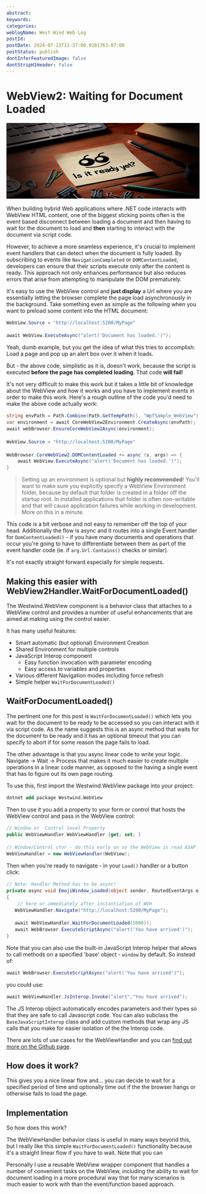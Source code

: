 ```yaml
---
abstract: 
keywords: 
categories: 
weblogName: West Wind Web Log
postId: 
postDate: 2024-07-23T11:37:00.9281763-07:00
postStatus: publish
dontInferFeaturedImage: false
dontStripH1Header: false
---
```

# WebView2: Waiting for Document Loaded

![Is It Ready Yet](IsItReadyYet.png)

When building hybrid Web applications where .NET code interacts with WebView HTML content, one of the biggest sticking points often is the event based disconnect between loading a document and then having to wait for the document to load and **then** starting to interact with the document via script code.

However, to achieve a more seamless experience, it's crucial to implement event handlers that can detect when the document is fully loaded. By subscribing to events like `NavigationCompleted` or `DOMContentLoaded`, developers can ensure that their scripts execute only after the content is ready. This approach not only enhances performance but also reduces errors that arise from attempting to manipulate the DOM prematurely.

It's easy to use the WebView control and **just display** a Url where you are essentially letting the browser complete the page load asynchronously in the background. Take something even as simple as the following when you want to preload some content into the HTML document:

```cs
WebView.Source = "http://localhost:5200/MyPage"

await WebView.ExecuteAsync("alert('Document has loaded.')");
```

Yeah, dumb example, but you get the idea of what this tries to accomplish: Load a page and pop up an alert box over it when it loads.

But - the above code, simplistic as it is,  doesn't work, because the script is executed **before the page has completed loading**. That code **will fail**!

It's not very difficult to make this work but it takes a little bit of knowledge about the WebView and how it works and you have to implement events in order to make this work. Here's a rough outline of the code you'd need to make the above code actually work:


```cs
string envPath = Path.Combine(Path.GetTempPath(), "WpfSample_WebView");
var environment = await CoreWebView2Environment.CreateAsync(envPath);
await webBrowser.EnsureCoreWebView2Async(environment);

WebView.Source = "http://localhost:5200/MyPage"

WebBrowser.CoreWebView2.DOMContentLoaded += async (s, args) => {
    await WebView.ExecuteAsync("alert('Document has loaded.')");
}
```

> Setting up an environment is optional but **highly recommended**! You'll want to make sure you explicitly specify a WebView Environment folder, because by default that folder is created in a folder off the startup root. In installed applications that folder is often non-writable and that will cause application failures while working in development. More on this in a minute.

This code is a bit verbose and not easy to remember off the top of your head. Additionally the flow is async and it routes into a single Event handler for `DomContentLoaded()` - if you have many documents and operations that occur you're going to have to differentiate between them as part of the event handler code (ie. if `arg.Url.Contains()` checks or similar).

It's not exactly straight forward especially for simple requests.

## Making this easier with WebView2Handler.WaitForDocumentLoaded()
The Westwind.WebView component is a behavior class that attaches to a WebView control and provides a number of useful enhancements that are aimed at making using the control easier.

It has many useful features:

* Smart automatic (but optional) Environment Creation
* Shared Environment for multiple controls
* JavaScript Interop component
    * Easy function invocation with parameter encoding
    * Easy access to variables and properties
* Various different Navigation modes including force refresh
* Simple helper `WaitForDocumentLoaded()`

## WaitForDocumentLoaded()
The pertinent one for this post is `WaitForDocumentLoaded()` which lets you wait for the document to be ready to be accessed so you can interact with it via script code. As the name suggests this is an async method that waits for the document to be ready and it has an optional timeout that you can specify to abort if for some reason the page fails to load.

The other advantage is that you async linear code to write your logic. Navigate -> Wait -> Process that makes it much easier to create multiple operations in a linear code manner, as opposed to the having a single event that has to figure out its own page routing.

To use this, first import the Westwind.WebView package into your project:

```ps
dotnet add package Westwind.WebView
```

Then to use it you add a property to your form or control that hosts the WebView control and pass in the WebView control:


```cs
// Window or  Control level Property
public WebViewHandler WebViewHandler {get; set; }

// Window/Control ctor - do this early on so the WebView is read ASAP
WebViewHandler = new WebViewHandler(WebView);
```

Then when you're ready to navigate - in your `Load()` handler or a button click:

```cs
// Note: Handler Method has to be async!
private async void EmojiWindow_Loaded(object sender, RoutedEventArgs e)
{
    // here or immediately after instantiation of WVH
   WebViewHandler.Navigate("http://localhost:5200/MyPage");
   
   await WebViewHandler.WaitForDocumentLoaded(5000));
   await WebBrowser.ExecuteScriptAsync("alert('You have arrived')");
}
```

Note that you can also use the built-in JavaScript Interop helper that allows to call methods on a specified 'base' object - `window` by default. So instead of:

```cs
await WebBrowser.ExecuteScriptAsync("alert('You have arrived')");
```

you could use:

```cs
await WebViewHandler.JsInterop.Invoke("alert","You have arrived");
```

The JS Interop object automatically encodes parameters and their types so that they are safe to call Javascript code. You can also subclass the `BaseJavaScriptInterop` class and add custom methods that wrap any JS calls that you make for easier isolation of the the Interop code.

There are lots of use cases for the WebViewHandler and you can [find out more on the Github page](https://github.com/RickStrahl/Westwind.WebView).

## How does it work?




This gives you a nice linear flow and... you can decide to wait for a specified period of time and optionally time out if the the browser hangs or otherwise fails to load the page.

## Implementation
So how does this work? 

The WebViewHandler behavior class is useful in many ways beyond this, but I really like this simple `WaitForDocumentLoaded()` functionality because it's a straight linear flow if you have to wait. Note that you can 

Personally I use a reusable WebView wrapper component that handles a number of convenient tasks on the WebView, including the ability to wait for document loading in a more procedural way that for many scenarios is much easier to work with than the event/function based approach.


